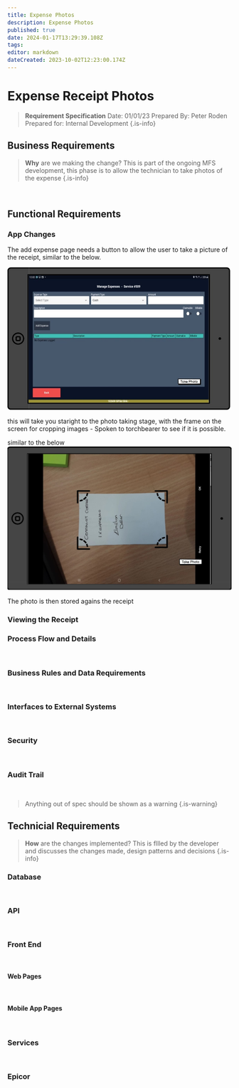```yaml
---
title: Expense Photos
description: Expense Photos
published: true
date: 2024-01-17T13:29:39.108Z
tags: 
editor: markdown
dateCreated: 2023-10-02T12:23:00.174Z
---
```


# Expense Receipt Photos

> **Requirement Specification**
> Date: 01/01/23
> Prepared By: Peter Roden
> Prepared for: Internal Development
{.is-info}

## Business Requirements

> **Why** are we making the change?
> This is part of the ongoing MFS development, this phase is to allow the technician to take photos of the expense
{.is-info}

<br/>

## Functional Requirements

### App Changes
The add expense page needs a button to allow the user to take a picture of the receipt, similar to the below.

![expense_-_picture_-_1.jpg](/expense_-_picture_-_1.jpg)

this will take you staright to the photo taking stage, with the frame on the screen for cropping images - Spoken to torchbearer to see if it is possible.

similar to the below
![expense_ohoto_2.jpg](/expense_ohoto_2.jpg)

The photo is then stored agains the receipt


### Viewing the Receipt




### Process Flow and Details
<br/>

### Business Rules and Data Requirements
<br/>

### Interfaces to External Systems
<br/>

### Security
<br/>

### Audit Trail
<br/>

> Anything out of spec should be shown as a warning
{.is-warning}


## Technicial Requirements

> **How** are the changes implemented?
> This is fllled by the developer and discusses the changes made, design patterns and decisions
{.is-info}

### Database
<br/>

### API
<br/>

### Front End
<br/>

#### Web Pages
<br/>

#### Mobile App Pages
<br/>

### Services
<br/>

### Epicor
